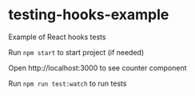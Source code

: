 # testing-hooks-example
Example of React hooks tests

Run `npm start` to start project (if needed)

Open http://localhost:3000 to see counter component

Run `npm run test:watch` to run tests
